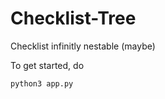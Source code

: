 # Checklist-Tree

Checklist infinitly nestable (maybe) 

To get started, do
```bash
python3 app.py
```
